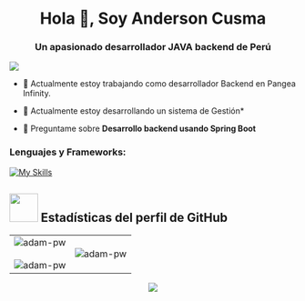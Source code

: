 <h1 align="center">Hola 👋, Soy Anderson Cusma</h1>
<h3 align="center">Un apasionado desarrollador JAVA backend de Perú</h3>

![](https://komarev.com/ghpvc/?username=anderson2093)

- 🔭 Actualmente estoy trabajando como desarrollador Backend en Pangea Infinity.

- 🌱 Actualmente estoy desarrollando un sistema de Gestión*

- 💬 Preguntame sobre **Desarrollo backend usando Spring Boot**

<p align="left">
</p>

<h3 align="left">Lenguajes y Frameworks:</h3>

[![My Skills](https://skillicons.dev/icons?i=java,go,javascript,python,spring,hibernate,postgresql,mysql,mongodb,angular,docker,aws,heroku,vercel,ubuntu,git,github,postman,angular,flutter,html,css,tailwindcss,bootstrap)](https://skillicons.dev)


<div>
  <h2> <img src = "https://github.com/7oSkaaa/7oSkaaa/blob/main/Images/Statistics.gif?raw=true" width = 50px> Estadísticas del perfil de GitHub </h2>
    <p align="center">
    <table align="center">
    <tr border="none">
    <td width="50%" align="center">
    <img align="center" src="https://github-readme-stats.vercel.app/api?username=anderson2093&show_icons=true&locale=en&bg_color=0d1117&text_color=ffffff&repo=convoychat"
    alt="adam-pw" />
    <br></br>
    <img align="center" src="https://github-readme-streak-stats.herokuapp.com/?user=anderson2093&theme=dark&background=0d1117&date_format=M%20j%5B%2C%20Y%5D" alt="adam-pw" /> 
    </td>
    <td width="50%" align="center">
    <img align="center"
    src="https://github-readme-stats.vercel.app/api/top-langs?username=anderson2093&show_icons=true&locale=en&bg_color=0d1117&text_color=ffffff&layout=compact"
    alt="adam-pw" 
    bg_color=#808080/>
    </td>
    </tr>
    </table>
    <div align=center>
    <a href="https://github.com/ryo-ma/github-profile-trophy" title="Go to Source">
    <img src="https://github-profile-trophy.vercel.app/?username=anderson2093&theme=juicyfresh&no-bg=true" />
    </a>
    </div>
  </p> 
